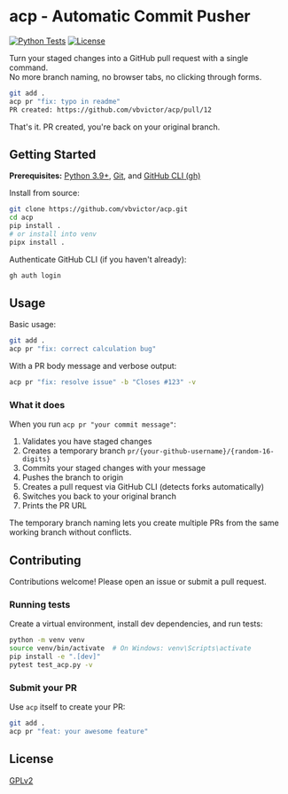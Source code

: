 # acp - Automatic Commit Pusher

[![Python Tests](https://github.com/vbvictor/acp/actions/workflows/python-tests.yaml/badge.svg)](https://github.com/vbvictor/acp/actions/workflows/python-tests.yaml)
[![License](https://img.shields.io/badge/license-GPLv2-blue.svg)](https://github.com/vbvictor/acp/blob/main/LICENSE)

Turn your staged changes into a GitHub pull request with a single command. \
No more branch naming, no browser tabs, no clicking through forms.

```bash
git add .
acp pr "fix: typo in readme"
PR created: https://github.com/vbvictor/acp/pull/12
```

That's it. PR created, you're back on your original branch.

## Getting Started

**Prerequisites:** [Python 3.9+][python], [Git][git], and [GitHub CLI (gh)][gh]

Install from source:

```bash
git clone https://github.com/vbvictor/acp.git
cd acp
pip install .
# or install into venv
pipx install .
```

Authenticate GitHub CLI (if you haven't already):

```bash
gh auth login
```

## Usage

Basic usage:

```bash
git add .
acp pr "fix: correct calculation bug"
```

With a PR body message and verbose output:

```bash
acp pr "fix: resolve issue" -b "Closes #123" -v
```

### What it does

When you run `acp pr "your commit message"`:

1. Validates you have staged changes
2. Creates a temporary branch `pr/{your-github-username}/{random-16-digits}`
3. Commits your staged changes with your message
4. Pushes the branch to origin
5. Creates a pull request via GitHub CLI (detects forks automatically)
6. Switches you back to your original branch
7. Prints the PR URL

The temporary branch naming lets you create multiple PRs from the same working branch without conflicts.

## Contributing

Contributions welcome! Please open an issue or submit a pull request.

### Running tests

Create a virtual environment, install dev dependencies, and run tests:

```bash
python -m venv venv
source venv/bin/activate  # On Windows: venv\Scripts\activate
pip install -e ".[dev]"
pytest test_acp.py -v
```

### Submit your PR

Use `acp` itself to create your PR:

```bash
git add .
acp pr "feat: your awesome feature"
```

## License

[GPLv2](LICENSE)

[python]: https://www.python.org/
[git]: https://git-scm.com/
[gh]: https://cli.github.com/
